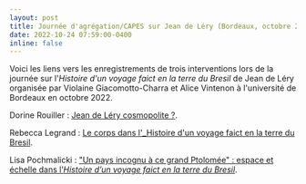 ```yaml
---
layout: post
title: Journée d'agrégation/CAPES sur Jean de Léry (Bordeaux, octobre 2022)
date: 2022-10-24 07:59:00-0400
inline: false
---
```


Voici les liens vers les enregistrements de trois interventions lors de la journée sur l'_Histoire d'un voyage faict en la terre du Bresil_ de Jean de Léry organisée par Violaine Giacomotto-Charra et Alice Vintenon à l'université de Bordeaux en octobre 2022.

Dorine Rouiller : [Jean de Léry cosmopolite ?](https://www.youtube.com/watch?v=6Pz-5reMU94).

Rebecca Legrand : [Le corps dans l'_Histoire d'un voyage faict en la terre du Bresil](https://www.youtube.com/watch?v=jS6T_r2PXrw).

Lisa Pochmalicki : ["Un pays incognu à ce grand Ptolomée" : espace et échelle dans l’_Histoire d’un voyage faict en la terre du Bresil_](https://www.youtube.com/watch?v=8H_TKfEUQB0).
